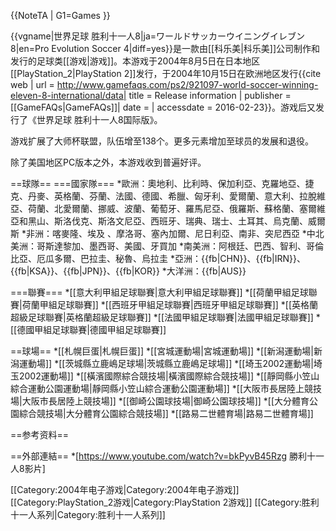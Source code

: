 {{NoteTA
| G1=Games
}}

{{vgname|世界足球 胜利十一人8|ja=ワールドサッカーウイニングイレブン8|en=Pro Evolution Soccer 4|diff=yes}}是一款由[[科乐美|科乐美]]公司制作和发行的足球类[[游戏|游戏]]。本游戏于2004年8月5日在日本地区[[PlayStation_2|PlayStation 2]]发行，于2004年10月15日在欧洲地区发行<ref name="gamefaqs">{{cite web | url = http://www.gamefaqs.com/ps2/921097-world-soccer-winning-eleven-8-international/data| title = Release information | publisher = [[GameFAQs|GameFAQs]]| date = | accessdate = 2016-02-23}}</ref>。游戏后又发行了《世界足球 胜利十一人8国际版》。

游戏扩展了大师杯联盟，队伍增至138个。更多元素增加至球员的发展和退役。

除了美国地区PC版本之外，本游戏收到普遍好评。

==球隊==
===國家隊===
*歐洲：奧地利、比利時、保加利亞、克羅地亞、捷克、丹麥、英格蘭、芬蘭、法國、德國、希臘、匈牙利、愛爾蘭、意大利、拉脫維亞、荷蘭、北愛爾蘭、挪威、波蘭、葡萄牙、羅馬尼亞、俄羅斯、蘇格蘭、塞爾維亞和黑山、斯洛伐克、斯洛文尼亞、西班牙、瑞典、瑞士、土耳其、烏克蘭、威爾斯
*非洲：喀麥隆、埃及 、摩洛哥、塞內加爾、尼日利亞、南非、突尼西亞
*中北美洲：哥斯達黎加、墨西哥、美國、牙買加
*南美洲：阿根廷、巴西、智利、哥倫比亞、厄瓜多爾、巴拉圭、秘魯、烏拉圭
*亞洲：{{fb|CHN}}、{{fb|IRN}}、{{fb|KSA}}、{{fb|JPN}}、{{fb|KOR}}
*大洋洲：{{fb|AUS}}

===聯賽===
*[[意大利甲組足球聯賽|意大利甲組足球聯賽]]
*[[荷蘭甲組足球聯賽|荷蘭甲組足球聯賽]]
*[[西班牙甲組足球聯賽|西班牙甲組足球聯賽]]
*[[英格蘭超級足球聯賽|英格蘭超級足球聯賽]]
*[[法國甲組足球聯賽|法國甲組足球聯賽]]
*[[德國甲組足球聯賽|德國甲組足球聯賽]]

==球場==
*[[札幌巨蛋|札幌巨蛋]]
*[[宮城運動場|宮城運動場]]
*[[新潟運動場|新潟運動場]]
*[[茨城縣立鹿嶋足球場|茨城縣立鹿嶋足球場]]
*[[埼玉2002運動場|埼玉2002運動場]]
*[[橫濱國際綜合競技場|橫濱國際綜合競技場]]
*[[靜岡縣小笠山綜合運動公園運動場|靜岡縣小笠山綜合運動公園運動場]]
*[[大阪市長居陸上競技場|大阪市長居陸上競技場]]
*[[御崎公園球技場|御崎公園球技場]]
*[[大分體育公園綜合競技場|大分體育公園綜合競技場]]
*[[路易二世體育場|路易二世體育場]]

==参考资料==
<references/>

==外部連結==
*[https://www.youtube.com/watch?v=bkPyvB45Rzg 勝利十一人8影片]

[[Category:2004年电子游戏|Category:2004年电子游戏]]
[[Category:PlayStation_2游戏|Category:PlayStation 2游戏]]
[[Category:胜利十一人系列|Category:胜利十一人系列]]